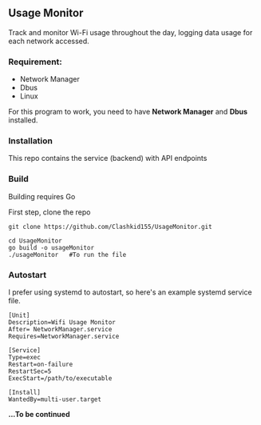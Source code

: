 ## Usage Monitor

Track and monitor Wi-Fi usage throughout the day, logging data usage for each network accessed.


### Requirement:
- Network Manager
- Dbus
- Linux

For this program to work, you need to have **Network Manager** and **Dbus** installed.


### Installation
This repo contains the service (backend) with API endpoints 




### Build
Building requires Go

First step, clone the repo

```shell
git clone https://github.com/Clashkid155/UsageMonitor.git
```
```shell
cd UsageMonitor
go build -o usageMonitor
./usageMonitor   #To run the file
```

### Autostart
I prefer using systemd to autostart, so here's an example systemd service file.

```
[Unit]
Description=Wifi Usage Monitor
After= NetworkManager.service
Requires=NetworkManager.service

[Service]
Type=exec
Restart=on-failure
RestartSec=5
ExecStart=/path/to/executable

[Install]
WantedBy=multi-user.target
```
**...To be continued**


